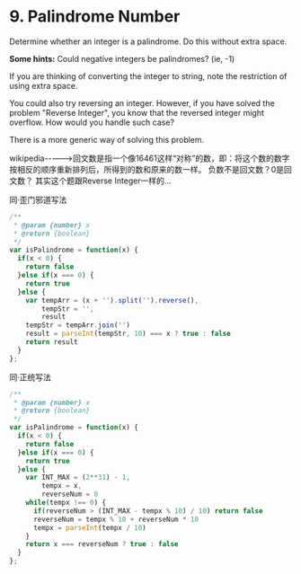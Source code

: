 # 9. Palindrome Number

Determine whether an integer is a palindrome. Do this without extra space.

**Some hints:**
Could negative integers be palindromes? (ie, -1)

If you are thinking of converting the integer to string, note the restriction of using extra space.

You could also try reversing an integer. However, if you have solved the problem "Reverse Integer", you know that the reversed integer might overflow. How would you handle such case?

There is a more generic way of solving this problem.


wikipedia----->回文数是指一个像16461这样“对称”的数，即：将这个数的数字按相反的顺序重新排列后，所得到的数和原来的数一样。
负数不是回文数？0是回文数？
其实这个题跟Reverse Integer一样的...

同·歪门邪道写法
```javascript
/**
 * @param {number} x
 * @return {boolean}
 */
var isPalindrome = function(x) {
  if(x < 0) {
    return false
  }else if(x === 0) {
    return true
  }else {
    var tempArr = (x + '').split('').reverse(),
        tempStr = '',
        result
    tempStr = tempArr.join('')
    result = parseInt(tempStr, 10) === x ? true : false
    return result
  }
};
```
同·正统写法
```javascript
/**
 * @param {number} x
 * @return {boolean}
 */
var isPalindrome = function(x) {
  if(x < 0) {
    return false
  }else if(x === 0) {
    return true
  }else {
    var INT_MAX = (2**31) - 1,
        tempx = x,
        reverseNum = 0
    while(tempx !== 0) {
      if(reverseNum > (INT_MAX - tempx % 10) / 10) return false
      reverseNum = tempx % 10 + reverseNum * 10
      tempx = parseInt(tempx / 10)
    }
    return x === reverseNum ? true : false
  }
};
```
